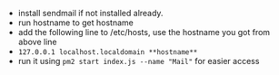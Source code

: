 - install sendmail if not installed already.
- run hostname to get hostname
- add the following line to /etc/hosts, use the hostname you got from above line
- `127.0.0.1 localhost.localdomain **hostname**`
- run it using `pm2 start index.js --name "Mail"` for easier access
